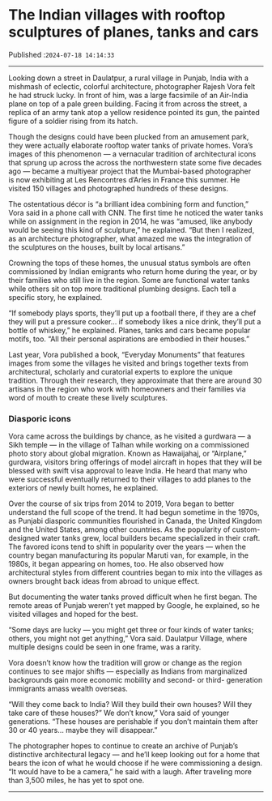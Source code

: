 # The Indian villages with rooftop sculptures of planes, tanks and cars

Published :`2024-07-18 14:14:33`

---

Looking down a street in Daulatpur, a rural village in Punjab, India with a mishmash of eclectic, colorful architecture, photographer Rajesh Vora felt he had struck lucky. In front of him, was a large facsimile of an Air-India plane on top of a pale green building. Facing it from across the street, a replica of an army tank atop a yellow residence pointed its gun, the painted figure of a soldier rising from its hatch.

Though the designs could have been plucked from an amusement park, they were actually elaborate rooftop water tanks of private homes. Vora’s images of this phenomenon — a vernacular tradition of architectural icons that sprung up across the across the northwestern state some five decades ago — became a multiyear project that the Mumbai-based photographer is now exhibiting at Les Rencontres d’Arles in France this summer. He visited 150 villages and photographed hundreds of these designs.

The ostentatious décor is “a brilliant idea combining form and function,” Vora said in a phone call with CNN. The first time he noticed the water tanks while on assignment in the region in 2014, he was “amused, like anybody would be seeing this kind of sculpture,” he explained. “But then I realized, as an architecture photographer, what amazed me was the integration of the sculptures on the houses, built by local artisans.”

Crowning the tops of these homes, the unusual status symbols are often commissioned by Indian emigrants who return home during the year, or by their families who still live in the region. Some are functional water tanks while others sit on top more traditional plumbing designs. Each tell a specific story, he explained.

“If somebody plays sports, they’ll put up a football there, if they are a chef they will put a pressure cooker… if somebody likes a nice drink, they’ll put a bottle of whiskey,” he explained. Planes, tanks and cars became popular motifs, too. “All their personal aspirations are embodied in their houses.”

Last year, Vora published a book, “Everyday Monuments” that features images from some the villages he visited and brings together texts from architectural, scholarly and curatorial experts to explore the unique tradition. Through their research, they approximate that there are around 30 artisans in the region who work with homeowners and their families via word of mouth to create these lively sculptures.

### Diasporic icons

Vora came across the buildings by chance, as he visited a gurdwara — a Sikh temple — in the village of Talhan while working on a commissioned photo story about global migration. Known as Hawaijahaj, or “Airplane,” gurdwara, visitors bring offerings of model aircraft in hopes that they will be blessed with swift visa approval to leave India. He heard that many who were successful eventually returned to their villages to add planes to the exteriors of newly built homes, he explained.

Over the course of six trips from 2014 to 2019, Vora began to better understand the full scope of the trend. It had begun sometime in the 1970s, as Punjabi diasporic communities flourished in Canada, the United Kingdom and the United States, among other countries. As the popularity of custom-designed water tanks grew, local builders became specialized in their craft. The favored icons tend to shift in popularity over the years — when the country began manufacturing its popular Maruti van, for example, in the 1980s, it began appearing on homes, too. He also observed how architectural styles from different countries began to mix into the villages as owners brought back ideas from abroad to unique effect.

But documenting the water tanks proved difficult when he first began. The remote areas of Punjab weren’t yet mapped by Google, he explained, so he visited villages and hoped for the best.

“Some days are lucky — you might get three or four kinds of water tanks; others, you might not get anything,” Vora said. Daulatpur Village, where multiple designs could be seen in one frame, was a rarity.

Vora doesn’t know how the tradition will grow or change as the region continues to see major shifts — especially as Indians from marginalized backgrounds gain more economic mobility and second- or third- generation immigrants amass wealth overseas.

“Will they come back to India? Will they build their own houses? Will they take care of these houses?” We don’t know,” Vora said of younger generations. “These houses are perishable if you don’t maintain them after 30 or 40 years… maybe they will disappear.”

The photographer hopes to continue to create an archive of Punjab’s distinctive architectural legacy — and he’ll keep looking out for a home that bears the icon of what he would choose if he were commissioning a design. “It would have to be a camera,” he said with a laugh. After traveling more than 3,500 miles, he has yet to spot one.

---

